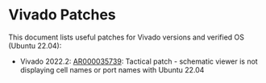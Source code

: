 # Vivado Patches
This document lists useful patches for Vivado versions and verified OS (Ubuntu 22.04):
* Vivado 2022.2: [AR000035739](https://adaptivesupport.amd.com/s/article/000035739?language=en_US): Tactical patch - schematic viewer is not displaying cell names or port names with Ubuntu 22.04
